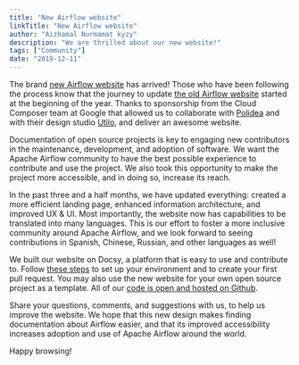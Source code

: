 ```yaml
---
title: "New Airflow website"
linkTitle: "New Airflow website"
author: "Aizhamal Nurmamat kyzy"
description: "We are thrilled about our new website!"
tags: ["Community"]
date: "2019-12-11"
---
```


The brand [new Airflow website](https://airflow.apache.org/) has arrived! Those who have been following the process know that the journey to update [the old Airflow website](https://airflow.readthedocs.io/en/1.10.6/) started at the beginning of the year.
Thanks to sponsorship from the Cloud Composer team at Google that allowed us to
collaborate with [Polidea](https://www.polidea.com/) and with their design studio [Utilo](https://utilodesign.com/), and deliver an awesome website.

Documentation of open source projects is key to engaging new contributors in the maintenance,
development, and adoption of software. We want the Apache Airflow community to have
the best possible experience to contribute and use the project. We also took this opportunity to make the project
more accessible, and in doing so, increase its reach.

In the past three and a half months, we have updated everything: created a more efficient landing page,
enhanced information architecture, and improved UX & UI. Most importantly, the website now has capabilities
to be translated into many languages. This is our effort to foster a more inclusive community around
Apache Airflow, and we look forward to seeing contributions in Spanish, Chinese, Russian, and other languages as well!

We built our website on Docsy, a platform that is easy to use and contribute to. Follow
[these steps](https://github.com/apache/airflow-site/blob/master/README.md) to set up your environment and
to create your first pull request. You may also use
the new website for your own open source project as a template.
All of our [code is open and hosted on Github](https://github.com/apache/airflow-site/tree/master).

Share your questions, comments, and suggestions with us, to help us improve the website.
We hope that this new design makes finding documentation about Airflow easier,
and that its improved accessibility increases adoption and use of Apache Airflow around the world.

Happy browsing!
